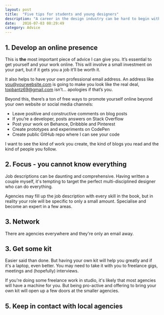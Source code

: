 ```yaml
---
layout: post
title:  "Five tips for students and young designers"
description: "A career in the design industry can be hard to begin with, here’s some handy advice get you ahead of the game"
date:   2016-07-03 08:29:49
category: Advice
---
```


## 1. Develop an online presence

This is **the** most important piece of advice I can give you. It’s essential to get yourself and your work online. This will involve a small investment on your part, but if it gets you a job it’ll be worth it.

It also helps to have your own professional email address. An address like you@yourwebsite.com is going to make you look like the real deal, topbantz69@gmail.com isn’t… apologies if that’s you.

Beyond this, there’s a ton of free ways to promote yourself online beyond your own website or social media channels:

- Leave positive and constructive comments on blog posts
- If you’re a developer, posts answers on Stack Overflow
- Post your work on Behance, Dribbble and Pinterest
- Create prototypes and experiments on CodePen
- Create public GitHub repo where I can see your code

I want to see the kind of work you create, the kind of blogs you read and the kind of people you follow.

## 2. Focus - you cannot know everything

Job descriptions can be daunting and comprehensive. Having written a couple myself, it's tempting to target the perfect multi-disciplined designer who can do everything. 

Agencies may fill up the job description with every skill in the book, but in reality your role will be specific to only a small amount. Specialise and become an expert in a few areas.

## 3. Network

There are agencies everywhere and they're only an email away. 

## 3. Get some kit

Easier said than done. But having your own kit will help you greatly and if it's a laptop, even better. You may need to take it with you to freelance gigs, meetings and (hopefully) interviews. 

If you're doing some freelance work in studio, it's likely that most agencies will have a machine for you. But being pro-active and offering to bring your own kit will open up a few doors at the smaller agencies.

## 5. Keep in contact with local agencies